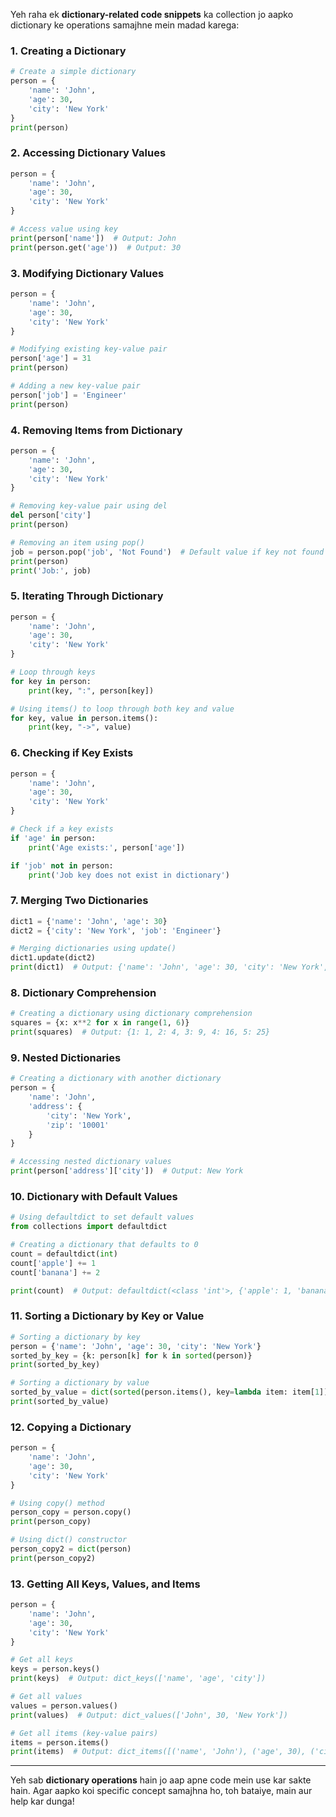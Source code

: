 Yeh raha ek **dictionary-related code snippets** ka collection jo aapko dictionary ke operations samajhne mein madad karega:

### 1. **Creating a Dictionary**
```python
# Create a simple dictionary
person = {
    'name': 'John',
    'age': 30,
    'city': 'New York'
}
print(person)
```

### 2. **Accessing Dictionary Values**
```python
person = {
    'name': 'John',
    'age': 30,
    'city': 'New York'
}

# Access value using key
print(person['name'])  # Output: John
print(person.get('age'))  # Output: 30
```

### 3. **Modifying Dictionary Values**
```python
person = {
    'name': 'John',
    'age': 30,
    'city': 'New York'
}

# Modifying existing key-value pair
person['age'] = 31
print(person)

# Adding a new key-value pair
person['job'] = 'Engineer'
print(person)
```

### 4. **Removing Items from Dictionary**
```python
person = {
    'name': 'John',
    'age': 30,
    'city': 'New York'
}

# Removing key-value pair using del
del person['city']
print(person)

# Removing an item using pop()
job = person.pop('job', 'Not Found')  # Default value if key not found
print(person)
print('Job:', job)
```

### 5. **Iterating Through Dictionary**
```python
person = {
    'name': 'John',
    'age': 30,
    'city': 'New York'
}

# Loop through keys
for key in person:
    print(key, ":", person[key])

# Using items() to loop through both key and value
for key, value in person.items():
    print(key, "->", value)
```

### 6. **Checking if Key Exists**
```python
person = {
    'name': 'John',
    'age': 30,
    'city': 'New York'
}

# Check if a key exists
if 'age' in person:
    print('Age exists:', person['age'])

if 'job' not in person:
    print('Job key does not exist in dictionary')
```

### 7. **Merging Two Dictionaries**
```python
dict1 = {'name': 'John', 'age': 30}
dict2 = {'city': 'New York', 'job': 'Engineer'}

# Merging dictionaries using update()
dict1.update(dict2)
print(dict1)  # Output: {'name': 'John', 'age': 30, 'city': 'New York', 'job': 'Engineer'}
```

### 8. **Dictionary Comprehension**
```python
# Creating a dictionary using dictionary comprehension
squares = {x: x**2 for x in range(1, 6)}
print(squares)  # Output: {1: 1, 2: 4, 3: 9, 4: 16, 5: 25}
```

### 9. **Nested Dictionaries**
```python
# Creating a dictionary with another dictionary
person = {
    'name': 'John',
    'address': {
        'city': 'New York',
        'zip': '10001'
    }
}

# Accessing nested dictionary values
print(person['address']['city'])  # Output: New York
```

### 10. **Dictionary with Default Values**
```python
# Using defaultdict to set default values
from collections import defaultdict

# Creating a dictionary that defaults to 0
count = defaultdict(int)
count['apple'] += 1
count['banana'] += 2

print(count)  # Output: defaultdict(<class 'int'>, {'apple': 1, 'banana': 2})
```

### 11. **Sorting a Dictionary by Key or Value**
```python
# Sorting a dictionary by key
person = {'name': 'John', 'age': 30, 'city': 'New York'}
sorted_by_key = {k: person[k] for k in sorted(person)}
print(sorted_by_key)

# Sorting a dictionary by value
sorted_by_value = dict(sorted(person.items(), key=lambda item: item[1]))
print(sorted_by_value)
```

### 12. **Copying a Dictionary**
```python
person = {
    'name': 'John',
    'age': 30,
    'city': 'New York'
}

# Using copy() method
person_copy = person.copy()
print(person_copy)

# Using dict() constructor
person_copy2 = dict(person)
print(person_copy2)
```

### 13. **Getting All Keys, Values, and Items**
```python
person = {
    'name': 'John',
    'age': 30,
    'city': 'New York'
}

# Get all keys
keys = person.keys()
print(keys)  # Output: dict_keys(['name', 'age', 'city'])

# Get all values
values = person.values()
print(values)  # Output: dict_values(['John', 30, 'New York'])

# Get all items (key-value pairs)
items = person.items()
print(items)  # Output: dict_items([('name', 'John'), ('age', 30), ('city', 'New York')])
```

---

Yeh sab **dictionary operations** hain jo aap apne code mein use kar sakte hain. Agar aapko koi specific concept samajhna ho, toh bataiye, main aur help kar dunga!
